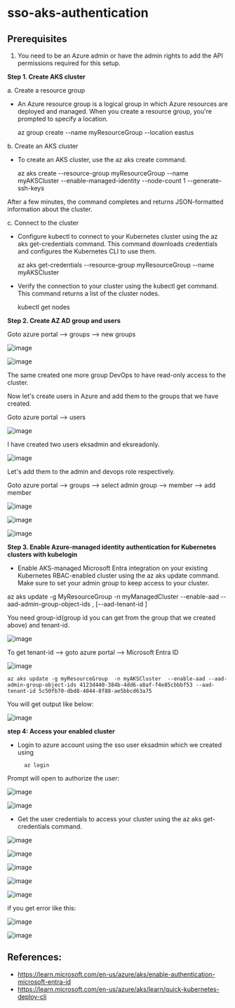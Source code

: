 # sso-aks-authentication

Prerequisites
-------------
1. You need to be an Azure admin or have the admin rights to add the API permissions required for this setup.

**Step 1. Create AKS cluster**

a. Create a resource group 

- An Azure resource group is a logical group in which Azure resources are deployed and managed. When you create a resource group, you're prompted to specify a location.

    az group create --name myResourceGroup --location eastus

b. Create an AKS cluster

- To create an AKS cluster, use the az aks create command.

    az aks create --resource-group myResourceGroup --name myAKSCluster --enable-managed-identity --node-count 1 --generate-ssh-keys

After a few minutes, the command completes and returns JSON-formatted information about the cluster.

c. Connect to the cluster

- Configure kubectl to connect to your Kubernetes cluster using the az aks get-credentials command. This command downloads credentials and configures the Kubernetes CLI to use them.

    az aks get-credentials --resource-group myResourceGroup --name myAKSCluster

- Verify the connection to your cluster using the kubectl get command. This command returns a list of the cluster nodes.

    kubectl get nodes

**Step 2. Create AZ AD group and users**

Goto azure portal --> groups --> new groups

![image](https://github.com/tushardashpute/sso-aks-authentication/assets/74225291/c6ae11d3-20be-4438-8fba-2ee323c2e825)

![image](https://github.com/tushardashpute/sso-aks-authentication/assets/74225291/eeb35b38-fc1d-4285-9241-f79f493e9290)

The same created one more group DevOps to have read-only access to the cluster.

Now let's create users in Azure and add them to the groups that we have created.

Goto azure portal --> users 

![image](https://github.com/tushardashpute/sso-aks-authentication/assets/74225291/380bbbbd-dd96-4424-9868-1ce31b029208)

I have created two users eksadmin and eksreadonly.

![image](https://github.com/tushardashpute/sso-aks-authentication/assets/74225291/30e0fffb-cd61-4469-8f74-903b81cb19ee)

Let's add them to the admin and devops role respectively.

Goto azure portal --> groups --> select admin group --> member --> add member

![image](https://github.com/tushardashpute/sso-aks-authentication/assets/74225291/c58fade1-0472-4f73-8ba4-7381db00dd60)

![image](https://github.com/tushardashpute/sso-aks-authentication/assets/74225291/7571238d-4480-4575-8211-9debd9c6ea88)

![image](https://github.com/tushardashpute/sso-aks-authentication/assets/74225291/b9aa666a-ac73-41bf-940a-4803209af740)

**Step 3. Enable Azure-managed identity authentication for Kubernetes clusters with kubelogin**

 - Enable AKS-managed Microsoft Entra integration on your existing Kubernetes RBAC-enabled cluster using the az aks update command. Make sure to set your admin group to keep access to your cluster.


az aks update -g MyResourceGroup -n myManagedCluster --enable-aad --aad-admin-group-object-ids <id-1>,<id-2> [--aad-tenant-id <id>]

You need group-id(group id you can get from the group that we created above) and tenant-id.

![image](https://github.com/tushardashpute/sso-aks-authentication/assets/74225291/b6e3bd28-2f22-4cac-aae6-5f3533f169c1)

To get tenant-id --> goto azure portal --> Microsoft Entra ID

![image](https://github.com/tushardashpute/sso-aks-authentication/assets/74225291/946cd551-351f-40ad-828b-efe3e2d9fcbd)

    az aks update -g myResourceGroup  -n myAKSCluster  --enable-aad --aad-admin-group-object-ids 4123d440-384b-4dd6-a8af-f4e85cbbbf53 --aad-tenant-id 5c50fb70-dbd8-4044-8f88-ae5bbcd63a75

You will get output like below:

![image](https://github.com/tushardashpute/sso-aks-authentication/assets/74225291/54da9be8-7eac-4912-87a4-25715857c6c6)

**step 4: Access your enabled cluster**

- Login to azure account using the sso user eksadmin which we created using

        az login

Prompt will open to authorize the user:

![image](https://github.com/tushardashpute/sso-aks-authentication/assets/74225291/71440650-6718-42dc-9f8c-1cc088d5c5a0)

![image](https://github.com/tushardashpute/sso-aks-authentication/assets/74225291/d4c47e21-d92a-4bff-83ec-f6efc0e29d3b)

- Get the user credentials to access your cluster using the az aks get-credentials command.

![image](https://github.com/tushardashpute/sso-aks-authentication/assets/74225291/b57f3069-6f06-492e-b329-5d7a583f02d1)

![image](https://github.com/tushardashpute/sso-aks-authentication/assets/74225291/2ba6ab3d-ff8e-4440-887f-f161173c75d3)

![image](https://github.com/tushardashpute/sso-aks-authentication/assets/74225291/89a0b5c3-49db-4d6d-b0a0-5b7763ce2356)

![image](https://github.com/tushardashpute/sso-aks-authentication/assets/74225291/672a3eb4-9b1a-44d4-bb8b-a0be4cc0224b)

![image](https://github.com/tushardashpute/sso-aks-authentication/assets/74225291/1ea71df7-7571-4066-8305-a62c4ccd3731)

if you get error like this:

![image](https://github.com/tushardashpute/sso-aks-authentication/assets/74225291/626978d9-ce32-4239-8926-623f71882ca3)

![image](https://github.com/tushardashpute/sso-aks-authentication/assets/74225291/61120dce-9763-4afd-90c9-aefa0320c948)



References:
----------
- https://learn.microsoft.com/en-us/azure/aks/enable-authentication-microsoft-entra-id
- https://learn.microsoft.com/en-us/azure/aks/learn/quick-kubernetes-deploy-cli
